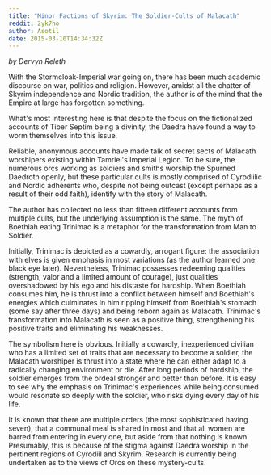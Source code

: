 ```yaml
---
title: "Minor Factions of Skyrim: The Soldier-Cults of Malacath"
reddit: 2yk7ho
author: Asotil
date: 2015-03-10T14:34:32Z
---
```


*by Dervyn Releth*

With the Stormcloak-Imperial war going on, there has been much academic discourse on war, politics and religion. However, amidst all the chatter of Skyrim independence and Nordic tradition, the author is of the mind that the Empire at large has forgotten something.

What's most interesting here is that despite the focus on the fictionalized accounts of Tiber Septim being a divinity, the Daedra have found a way to worm themselves into this issue.

Reliable, anonymous accounts have made talk of secret sects of Malacath worshipers existing within Tamriel's Imperial Legion. To be sure, the numerous orcs working as soldiers and smiths worship the Spurned Daedroth openly, but these particular cults is mostly comprised of Cyrodiilic and Nordic adherents who, despite not being outcast (except perhaps as a result of their odd faith), identify with the story of Malacath.

The author has collected no less than fifteen different accounts from multiple cults, but the underlying assumption is the same. The myth of Boethiah eating Trinimac is a metaphor for the transformation from Man to Soldier. 

Initially, Trinimac is depicted as a cowardly, arrogant figure: the association with elves is given emphasis in most variations (as the author learned one black eye later). Nevertheless, Trinimac possesses redeeming qualities (strength, valor and a limited amount of courage), just qualities overshadowed by his ego and his distaste for hardship. When Boethiah consumes him, he is thrust into a conflict between himself and Boethiah's energies which culminates in him ripping himself from Boethiah's stomach (some say after three days) and being reborn again as Malacath. Trinimac's transformation into Malacath is seen as a positive thing, strengthening his positive traits and eliminating his weaknesses.

The symbolism here is obvious. Initially a cowardly, inexperienced civilian who has a limited set of traits that are necessary to become a soldier, the Malacath worshiper is thrust into a state where he can either adapt to a radically changing environment or die. After long periods of hardship, the soldier emerges from the ordeal stronger and better than before. It is easy to see why the emphasis on Trinimac's experiences while being consumed would resonate so deeply with the soldier, who risks dying every day of his life.

It is known that there are multiple orders (the most sophisticated having seven), that a communal meal is shared in most and that all women are barred from entering in every one, but aside from that nothing is known. Presumably, this is because of the stigma against Daedra worship in the pertinent regions of Cyrodiil and Skyrim. Research is currently being undertaken as to the views of Orcs on these mystery-cults.
